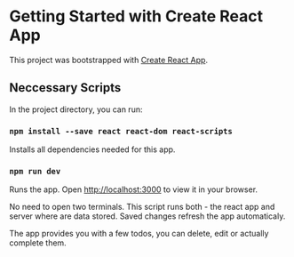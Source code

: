 # Getting Started with Create React App

This project was bootstrapped with [Create React App](https://github.com/facebook/create-react-app).

## Neccessary Scripts

In the project directory, you can run:

### `npm install --save react react-dom react-scripts`

Installs all dependencies needed for this app.

### `npm run dev`

Runs the app.
Open [http://localhost:3000](http://localhost:3000) to view it in your browser.

No need to open two terminals. This script runs both - the react app and server where are data stored. Saved changes refresh the app automaticaly. 

The app provides you with a few todos, you can delete, edit or actually complete them.


